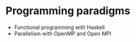 # Programming paradigms
* Functional programming with Haskell
* Parallelism with OpenMP and Open MPI
